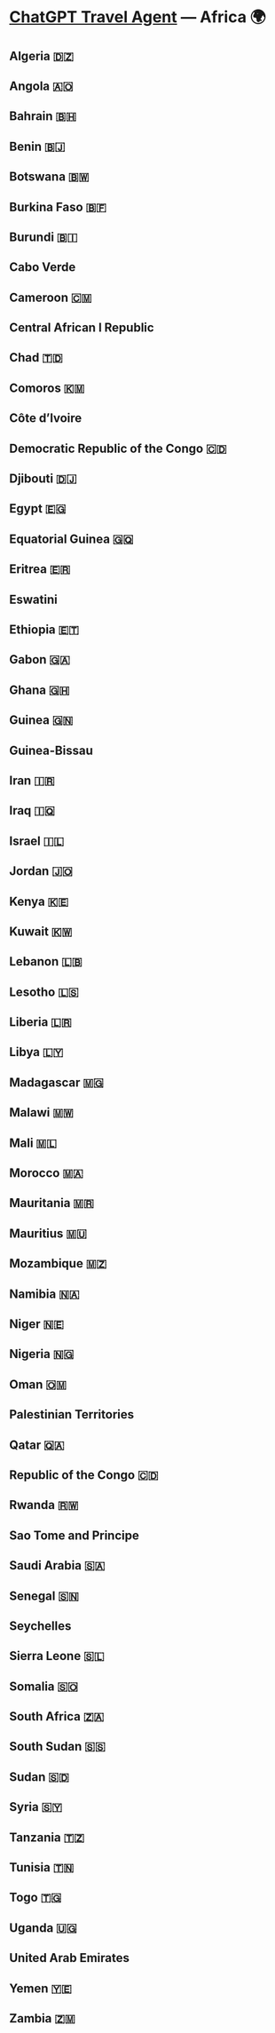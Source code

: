 # [ChatGPT Travel Agent](https://chat.openai.com/) — Africa 🌍 
## Algeria 🇩🇿 
## Angola 🇦🇴 
## Bahrain 🇧🇭 
## Benin 🇧🇯 
## Botswana 🇧🇼 
## Burkina Faso 🇧🇫 
## Burundi 🇧🇮 
## Cabo Verde 
## Cameroon 🇨🇲 
## Central African l Republic
## Chad 🇹🇩 
## Comoros 🇰🇲 
## Côte d’Ivoire
## Democratic Republic of the Congo 🇨🇩 
## Djibouti 🇩🇯 
## Egypt 🇪🇬 
## Equatorial Guinea 🇬🇶 
## Eritrea 🇪🇷 
## Eswatini
## Ethiopia 🇪🇹 
## Gabon 🇬🇦 
## Ghana 🇬🇭 
## Guinea 🇬🇳 
## Guinea-Bissau
## Iran 🇮🇷 
## Iraq 🇮🇶 
## Israel 🇮🇱 
## Jordan 🇯🇴 
## Kenya 🇰🇪 
## Kuwait 🇰🇼 
## Lebanon 🇱🇧 
## Lesotho 🇱🇸
## Liberia 🇱🇷 
## Libya 🇱🇾 
## Madagascar 🇲🇬 
## Malawi 🇲🇼 
## Mali 🇲🇱 
## Morocco 🇲🇦 
## Mauritania 🇲🇷 
## Mauritius 🇲🇺 
## Mozambique 🇲🇿 
## Namibia 🇳🇦 
## Niger 🇳🇪 
## Nigeria 🇳🇬 
## Oman 🇴🇲 
## Palestinian Territories
## Qatar 🇶🇦 
## Republic of the Congo 🇨🇩 
## Rwanda 🇷🇼 
## Sao Tome and Principe
## Saudi Arabia 🇸🇦 
## Senegal 🇸🇳 
## Seychelles
## Sierra Leone 🇸🇱 
## Somalia 🇸🇴 
## South Africa 🇿🇦 
## South Sudan 🇸🇸 
## Sudan 🇸🇩 
## Syria 🇸🇾 
## Tanzania 🇹🇿 
## Tunisia 🇹🇳 
## Togo 🇹🇬 
## Uganda 🇺🇬 
## United Arab Emirates
## Yemen 🇾🇪
## Zambia 🇿🇲
